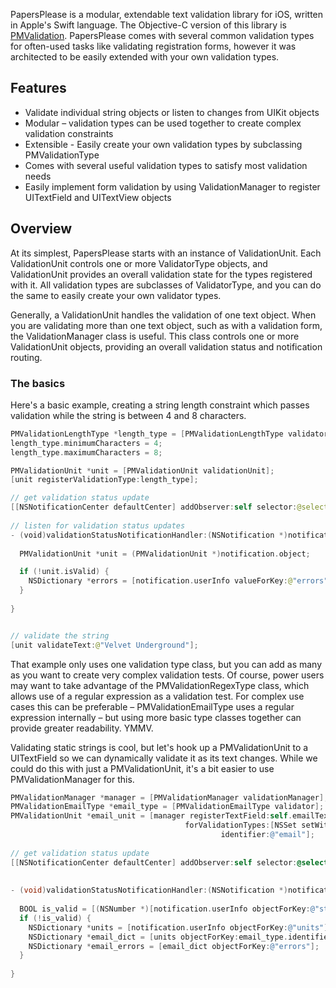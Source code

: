 PapersPlease is a modular, extendable text validation library for iOS, written in Apple's Swift language. The Objective-C version of this library is [PMValidation](https://github.com/poetmountain/PMValidation/). PapersPlease comes with several common validation types for often-used tasks like validating registration forms, however it was architected to be easily extended with your own validation types.

## Features

* Validate individual string objects or listen to changes from UIKit objects
* Modular – validation types can be used together to create complex validation constraints
* Extensible - Easily create your own validation types by subclassing PMValidationType
* Comes with several useful validation types to satisfy most validation needs
* Easily implement form validation by using ValidationManager to register UITextField and UITextView objects

## Overview

At its simplest, PapersPlease starts with an instance of ValidationUnit. Each ValidationUnit controls one or more ValidatorType objects, and ValidationUnit provides an overall validation state for the types registered with it. All validation types are subclasses of ValidatorType, and you can do the same to easily create your own validator types. 

Generally, a ValidationUnit handles the validation of one text object. When you are validating more than one text object, such as with a validation form, the ValidationManager class is useful. This class controls one or more ValidationUnit objects, providing an overall validation status and notification routing.

### The basics

Here's a basic example, creating a string length constraint which passes validation while the string is between 4 and 8 characters.

``` swift
PMValidationLengthType *length_type = [PMValidationLengthType validator];
length_type.minimumCharacters = 4;
length_type.maximumCharacters = 8;

PMValidationUnit *unit = [PMValidationUnit validationUnit];
[unit registerValidationType:length_type];

// get validation status update
[[NSNotificationCenter defaultCenter] addObserver:self selector:@selector(validationStatusNotificationHandler:) name:PMValidationUnitUpdateNotification object:unit];
		
// listen for validation status updates    
- (void)validationStatusNotificationHandler:(NSNotification *)notification {
    
  PMValidationUnit *unit = (PMValidationUnit *)notification.object;

  if (!unit.isValid) {
  	NSDictionary *errors = [notification.userInfo valueForKey:@"errors"];
  }  
    
}


// validate the string 
[unit validateText:@"Velvet Underground"];
```

That example only uses one validation type class, but you can add as many as you want to create very complex validation tests. Of course, power users may want to take advantage of the PMValidationRegexType class, which allows use of a regular expression as a validation test. For complex use cases this can be preferable – PMValidationEmailType uses a regular expression internally – but using more basic type classes together can provide greater readability. YMMV.

Validating static strings is cool, but let's hook up a PMValidationUnit to a UITextField so we can dynamically validate it as its text changes. While we could do this with just a PMValidationUnit, it's a bit easier to use PMValidationManager for this.

```objective-c
PMValidationManager *manager = [PMValidationManager validationManager];
PMValidationEmailType *email_type = [PMValidationEmailType validator];
PMValidationUnit *email_unit = [manager registerTextField:self.emailTextField
                                       forValidationTypes:[NSSet setWithObjects:email_type, nil]
                                               identifier:@"email"];
                                               
// get validation status update
[[NSNotificationCenter defaultCenter] addObserver:self selector:@selector(validationStatusNotificationHandler:) name:PMValidationStatusNotification object:self.validationManager];
		
    
- (void)validationStatusNotificationHandler:(NSNotification *)notification {
    
  BOOL is_valid = [(NSNumber *)[notification.userInfo objectForKey:@"status"] boolValue];
  if (!is_valid) {
  	NSDictionary *units = [notification.userInfo objectForKey:@"units"];
  	NSDictionary *email_dict = [units objectForKey:email_type.identifier];
  	NSDictionary *email_errors = [email_dict objectForKey:@"errors"];
  } 
    
}
```